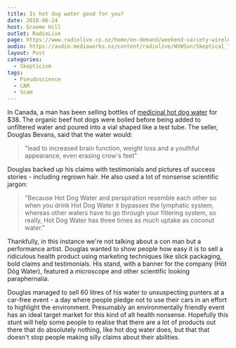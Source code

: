 ```yaml
---
title: Is hot dog water good for you?
date: 2018-06-24
host: Graeme Hill
outlet: RadioLive
page: https://www.radiolive.co.nz/home/on-demand/weekend-variety-wireless/2018/06/skeptical-thoughts--hotdog-water--cannabis-oil.html
audio: https://audio.mediaworks.nz/content/radiolive/WVWSun/Skeptical_Thoughts_24_6.mp3
layout: Post
categories:
  - Skepticism
tags:
  - Pseudoscience
  - CAM
  - Scam
---
```


In Canada, a man has been selling bottles of [medicinal hot dog water](https://www.ctvnews.ca/mobile/lifestyle/hot-dog-water-seller-in-vancouver-gets-laughs-to-prove-point-1.3984356) for $38. The organic beef hot dogs were boiled before being added to unfiltered water and poured into a vial shaped like a test tube. The seller, Douglas Bevans, said that the water would:

<!-- more -->

> "lead to increased brain function, weight loss and a youthful appearance, even erasing crow's feet"

Douglas backed up his claims with testimonials and pictures of success stories - including regrown hair. He also used a lot of nonsense scientific jargon:

> "Because Hot Dog Water and perspiration resemble each other so when you drink Hot Dog Water it bypasses the lymphatic system, whereas other waters have to go through your filtering system, so really, Hot Dog Water has three times as much uptake as coconut water."

Thankfully, in this instance we're not talking about a con man but a performance artist. Douglas wanted to show people how easy it is to sell a ridiculous health product using marketing techniques like slick packaging, bold claims and testimonials. His stand, with a banner for the company (Hõt Dõg Water), featured a microscope and other scientific looking paraphernalia.

Douglas managed to sell 60 litres of his water to unsuspecting punters at a car-free event - a day where people pledge not to use their cars in an effort to highlight the environment. Presumably an environmentally friendly event has an ideal target market for this kind of alt health nonsense. Hopefully this stunt will help some people to realise that there are a lot of products out there that do absolutely nothing, like hot dog water does, but that that doesn't stop people making silly claims about their abilities.
